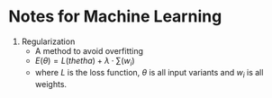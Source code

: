# Notes for Machine Learning

1. Regularization
	* A method to avoid overfitting
	* $E(\theta) = L(thetha) + \lambda\cdot\sum (w_i)$
	* where $L$ is the loss function, $\theta$ is all input variants and $w_i$ is all weights.
